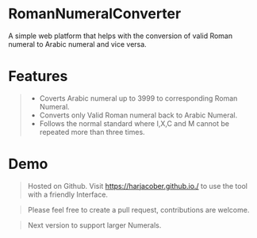 # RomanNumeralConverter
A simple web platform that helps with the conversion of valid Roman numeral to Arabic numeral and vice versa.

# Features
>- Coverts Arabic numeral up to 3999 to corresponding Roman Numeral.
>- Converts only Valid Roman numeral back to Arabic Numeral.
>- Follows the normal standard where I,X,C and M cannot be repeated more than three times.

# Demo
>Hosted on Github.
>Visit https://harjacober.github.io./ to use the tool with a friendly Interface.

>Please feel free to create a pull request, contributions are welcome.

>Next version to support larger Numerals.
